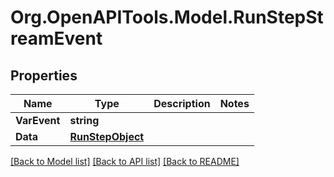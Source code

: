 # Org.OpenAPITools.Model.RunStepStreamEvent

## Properties

Name | Type | Description | Notes
------------ | ------------- | ------------- | -------------
**VarEvent** | **string** |  | 
**Data** | [**RunStepObject**](RunStepObject.md) |  | 

[[Back to Model list]](../README.md#documentation-for-models) [[Back to API list]](../README.md#documentation-for-api-endpoints) [[Back to README]](../README.md)

